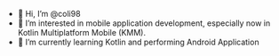 - 👋 Hi, I’m @coli98
- 👀 I’m interested in mobile application development, especially now in Kotlin Multiplatform Mobile (KMM).
- 🌱 I’m currently learning Kotlin and performing Android Application 


<!---
coli98/coli98 is a ✨ special ✨ repository because its `README.md` (this file) appears on your GitHub profile.
You can click the Preview link to take a look at your changes.
--->
